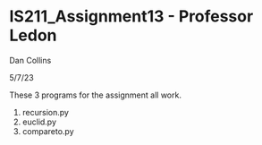 # IS211_Assignment13 - Professor Ledon

Dan Collins

5/7/23

These 3 programs for the assignment all work.
 1. recursion.py
 2. euclid.py
 3. compareto.py